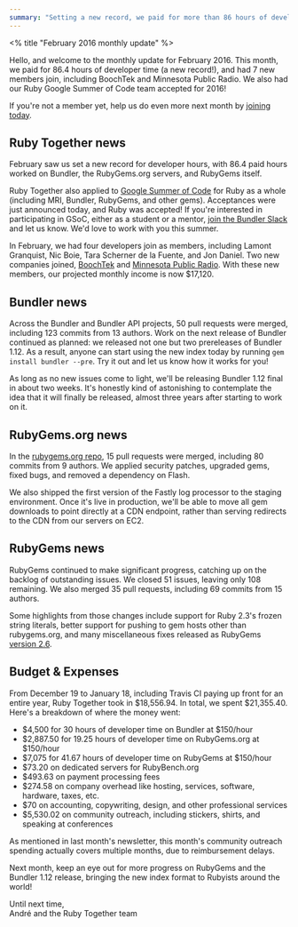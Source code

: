 ```yaml
---
summary: "Setting a new record, we paid for more than 86 hours of developer work. We also released new versions of RubyGems and Bundler, and gained 6 new members."
---
```

<% title "February 2016 monthly update" %>

Hello, and welcome to the monthly update for February 2016. This month, we paid for 86.4 hours of developer time (a new record!), and had 7 new members join, including BoochTek and Minnesota Public Radio. We also had our Ruby Google Summer of Code team accepted for 2016!

If you're not a member yet, help us do even more next month by [joining today](https://rubytogether.org/join).

## Ruby Together news

February saw us set a new record for developer hours, with 86.4 paid hours worked on Bundler, the RubyGems.org servers, and RubyGems itself.

Ruby Together also applied to [Google Summer of Code](http://summerofcode.withgoogle.com) for Ruby as a whole (including MRI, Bundler, RubyGems, and other gems). Acceptances were just announced today, and Ruby was accepted! If you're interested in participating in GSoC, either as a student or a mentor, [join the Bundler Slack](https://bundler-slackin.herokuapp.com) and let us know. We'd love to work with you this summer.

In February, we had four developers join as members, including Lamont Granquist, Nic Boie, Tara Scherner de la Fuente, and Jon Daniel. Two new companies joined, [BoochTek](http://boochtek.com) and [Minnesota Public Radio](http://www.mpr.org). With these new members, our projected monthly income is now $17,120.

## Bundler news

Across the Bundler and Bundler API projects, 50 pull requests were merged, including 123 commits from 13 authors. Work on the next release of Bundler continued as planned: we released not one but two prereleases of Bundler 1.12. As a result, anyone can start using the new index today by running `gem install bundler --pre`. Try it out and let us know how it works for you!

As long as no new issues come to light, we'll be releasing Bundler 1.12 final in about two weeks. It's honestly kind of astonishing to contemplate the idea that it will finally be released, almost three years after starting to work on it.

## RubyGems.org news

In the [rubygems.org repo](https://github.com/rubygems/rubygems.org/), 15 pull requests were merged, including 80 commits from 9 authors. We applied security patches, upgraded gems, fixed bugs, and removed a dependency on Flash.

We also shipped the first version of the Fastly log processor to the staging environment. Once it's live in production, we'll be able to move all gem downloads to point directly at a CDN endpoint, rather than serving redirects to the CDN from our servers on EC2.

## RubyGems news

RubyGems continued to make significant progress, catching up on the backlog of outstanding issues. We closed 51 issues, leaving only 108 remaining. We also merged 35 pull requests, including 69 commits from 15 authors.

Some highlights from those changes include support for Ruby 2.3's frozen string literals, better support for pushing to gem hosts other than rubygems.org, and many miscellaneous fixes released as RubyGems [version 2.6](https://github.com/rubygems/rubygems/blob/master/History.txt#L3).

## Budget & Expenses

From December 19 to January 18, including Travis CI paying up front for an entire year, Ruby Together took in $18,556.94. In total, we spent $21,355.40. Here's a breakdown of where the money went:

  - $4,500 for 30 hours of developer time on Bundler at $150/hour
  - $2,887.50 for 19.25 hours of developer time on RubyGems.org at $150/hour
  - $7,075 for 41.67 hours of developer time on RubyGems at $150/hour
  - $73.20 on dedicated servers for RubyBench.org
  - $493.63 on payment processing fees
  - $274.58 on company overhead like hosting, services, software, hardware, taxes, etc.
  - $70 on accounting, copywriting, design, and other professional services
  - $5,530.02 on community outreach, including stickers, shirts, and speaking at conferences

As mentioned in last month's newsletter, this month's community outreach spending actually covers multiple months, due to reimbursement delays.

Next month, keep an eye out for more progress on RubyGems and the Bundler 1.12 release, bringing the new index format to Rubyists around the world!

Until next time,<br>
André and the Ruby Together team
